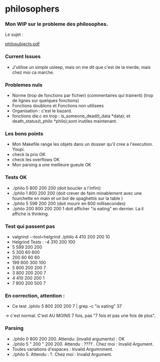 # philosophers

### Mon WIP sur le probleme des philosophes.

Le sujet :

[philosubjects.pdf](https://github.com/leitn/philosophers/files/12674668/philosubjects.pdf)

### Current Issues
- J'utilise un simple usleep, mais on me dit que c'est de la merde, mais chez moi ca marche.

### Problemes nuls
- Norme (trop de fonctions par fichier) (commentaires qui trainent) (trop de lignes sur quelques fonctions)
- Fonctions doublons et Fonctions non utilisees
- Organisation : c'est le bazard.
- fonctions die.c en trop :  is_someone_dead(t_data *data); et death_status(t_philo *philo);sont inutiles maintenant.

### Les bons points
- Mon Makefile range les objets dans un dossier qu'il cree a l'execution. Youpi.
- check la prio OK
- check les overflows OK
- Mon parsing a une meilleure gueule OK

### Tests OK
- ./philo 5 800 200 200 (doit boucler a l'infini)
- ./philo 1 800 200 200 (doit crever de faim minablement avec une fourchette en main et un bol de spaghettis sur la table )
- ./philo 5 599 200 200 (doit mourir en 600 millisecondes)
- ./philo 200 800 200 200 1 doit afficher "is eating" en dernier. La il affiche is thinking.

### Test qui passent pas
- valgrind --tool=helgrind ./philo 4 410 200 200 10
- Helgrind Tests :
-4 310 200 100
- 5 599 200 200
- 5 300 60 600
- 200 60 60 60
- 199 800 300 100
- 5 800 200 200 7
- 3 800 200 200 7
- 4 410 200 200 1
- 7 800 200 500 7

### En correction, attention :
- Ce test
./philo 5 800 200 200 7 | grep -c "is eating"
37

-> c'est normal. C'est AU MOINS 7 fois, pas "7 fois et pas une fois de plus".

### Parsing
- ./philo 0 800 200 200. Attendu: (invalid arguments) : OK
- ./philo 5 "   200    " 200 200. Attendu : ???? . Chez moi : Invalid Argument.
- Toutes variations d'espaces : Invalid Argumnment.
- ./philo 5. Attendu : ?. Chez moi : Invalid Argument.

